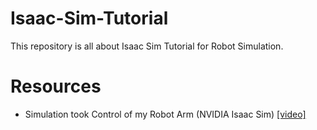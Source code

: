 # Isaac-Sim-Tutorial
This repository is all about Isaac Sim Tutorial for Robot Simulation.

# Resources
- Simulation took Control of my Robot Arm (NVIDIA Isaac Sim) [[video]](https://www.youtube.com/watch?v=Eb2zuQxOBlY) 
